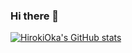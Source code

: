 ### Hi there 👋

[![HirokiOka's GitHub stats](https://github-readme-stats.vercel.app/api?username=HirokiOka&show_icons=true&theme=radical)
](https://github.com/anuraghazra/github-readme-stats)

